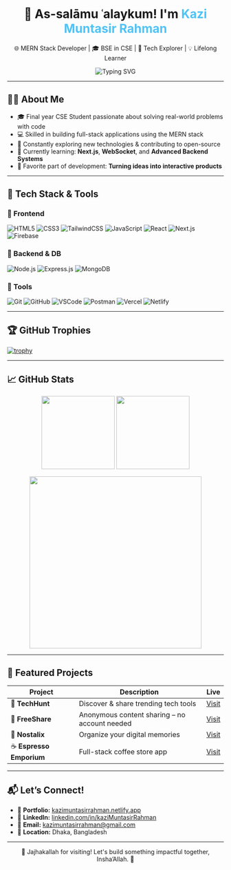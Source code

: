 <h1 align="center">👋 As-salāmu ʿalaykum! I'm <span style="color:#4fc3f7;">Kazi Muntasir Rahman</span> </h1>

<p align="center">
  🌐 MERN Stack Developer | 🎓 BSE in CSE | 🚀 Tech Explorer | 💡 Lifelong Learner
</p>

<p align="center">
  <img src="https://readme-typing-svg.demolab.com?font=Fira+Code&weight=500&pause=1000&center=true&vCenter=true&width=435&lines=Web+Developer+%7C+MERN+Stack;React+%7C+Node+%7C+MongoDB+%7C+Express;Always+learning+%F0%9F%92%AA;Let's+build+together!+%F0%9F%9A%80" alt="Typing SVG" />
</p>

---

## 👨‍💻 About Me

- 🎓 Final year CSE Student passionate about solving real-world problems with code  
- 💻 Skilled in building full-stack applications using the MERN stack  
- 🔄 Constantly exploring new technologies & contributing to open-source  
- 🌱 Currently learning: **Next.js**, **WebSocket**, and **Advanced Backend Systems**
- 🧠 Favorite part of development: **Turning ideas into interactive products**

---

## 🚀 Tech Stack & Tools

### 🔷 Frontend
![HTML5](https://img.shields.io/badge/-HTML5-E34F26?style=flat&logo=html5&logoColor=white)
![CSS3](https://img.shields.io/badge/-CSS3-1572B6?style=flat&logo=css3)
![TailwindCSS](https://img.shields.io/badge/-TailwindCSS-38B2AC?style=flat&logo=tailwind-css)
![JavaScript](https://img.shields.io/badge/-JavaScript-F7DF1E?style=flat&logo=javascript)
![React](https://img.shields.io/badge/-React-61DAFB?style=flat&logo=react)
![Next.js](https://img.shields.io/badge/-Next.js-000000?style=flat&logo=next.js)
![Firebase](https://img.shields.io/badge/-Firebase-FFCA28?style=flat&logo=firebase)


### 🔶 Backend & DB
![Node.js](https://img.shields.io/badge/-Node.js-339933?style=flat&logo=node.js)
![Express.js](https://img.shields.io/badge/-Express.js-000000?style=flat&logo=express)
![MongoDB](https://img.shields.io/badge/-MongoDB-47A248?style=flat&logo=mongodb)

### 🔧 Tools
![Git](https://img.shields.io/badge/-Git-F05032?style=flat&logo=git)
![GitHub](https://img.shields.io/badge/-GitHub-181717?style=flat&logo=github)
![VSCode](https://img.shields.io/badge/-VS%20Code-007ACC?style=flat&logo=visual-studio-code)
![Postman](https://img.shields.io/badge/-Postman-FF6C37?style=flat&logo=postman)
![Vercel](https://img.shields.io/badge/-Vercel-000000?style=flat&logo=vercel)
![Netlify](https://img.shields.io/badge/-Netlify-00C7B7?style=flat&logo=netlify)

---

## 🏆 GitHub Trophies

[![trophy](https://github-profile-trophy.vercel.app/?username=kaziMuntasirRahman&theme=tokyonight&no-frame=true&column=7&margin-w=10)](https://github.com/ryo-ma/github-profile-trophy)

---

## 📈 GitHub Stats

<div align="center">
  <img height="170" src="https://github-readme-stats.vercel.app/api?username=kaziMuntasirRahman&show_icons=true&theme=tokyonight&hide_border=true" />
  <img height="170" src="https://github-readme-streak-stats.herokuapp.com?user=kaziMuntasirRahman&theme=tokyonight&hide_border=true" />
</div>

<p align="center">
<img width="400" src="https://github-readme-stats.vercel.app/api/top-langs/?username=kaziMuntasirRahman&layout=compact&theme=radical&hide_border=false&title_color=FFA500&bg_color=0d1117&text_color=ffffff&border_radius=10" />
</p>

---

## 🌟 Featured Projects

| Project | Description | Live |
|--------|-------------|------|
| 🧠 **TechHunt** | Discover & share trending tech tools | [Visit](https://tech-hunt-client.vercel.app) |
| 🔐 **FreeShare** | Anonymous content sharing – no account needed | [Visit](https://free-share0.web.app/) |
| 📸 **Nostalix** | Organize your digital memories | [Visit](https://nostalix.netlify.app) |
| ☕ **Espresso Emporium** | Full-stack coffee store app | [Visit](https://espresso-emporium.netlify.app) |

---

## 📬 Let’s Connect!

- 🔗 **Portfolio:** [kazimuntasirrahman.netlify.app](https://kazimuntasirrahman.netlify.app)  
- 💼 **LinkedIn:** [linkedin.com/in/kaziMuntasirRahman](https://www.linkedin.com/in/kazimuntasirrahman)  
- 📧 **Email:** kazimuntasirrahman@gmail.com  
- 📍 **Location:** Dhaka, Bangladesh  

---

<p align="center">🫶 Jajhakallah for visiting! Let's build something impactful together, Insha’Allah. 💙</p>
